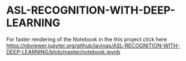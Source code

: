 # ASL-RECOGNITION-WITH-DEEP-LEARNING
For faster rendering of the Notebook in the this project click here
https://nbviewer.jupyter.org/github/iavinas/ASL-RECOGNITION-WITH-DEEP-LEARNING/blob/master/notebook.ipynb
